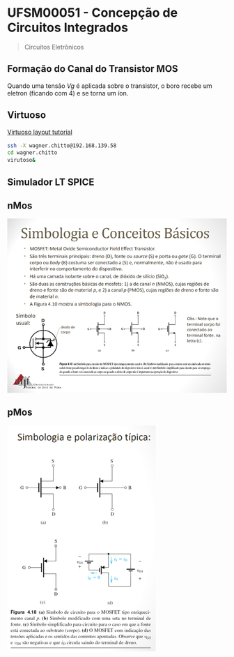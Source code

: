 # UFSM00051 - Concepção de Circuitos Integrados

> Circuitos Eletrônicos

## Formação do Canal do Transistor MOS

Quando uma tensão $Vg$ é aplicada sobre o transistor, o boro recebe um eletron (ficando com 4) e se torna um íon.  

## Virtuoso

[Virtuoso layout tutorial](https://www.youtube.com/watch?v=X-ke0KeekQE)

```sh
ssh -X wagner.chitto@192.168.139.58
cd wagner.chitto
virutoso&
```

## Simulador LT SPICE

## nMos

![nmos](./src/nmos.png)

## pMos

![pmos](./src/pmos.png)

